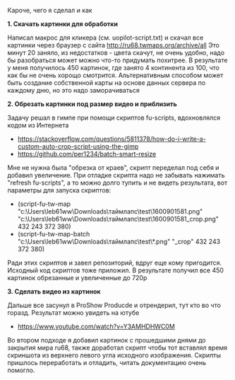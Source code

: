 Кароче, чего я сделал и как

**1. Скачать картинки для обработки**

Написал макрос для кликера (см. uopilot-script.txt) и скачал все картинки через браузер с сайта http://ru68.twmaps.org/archive/all Это минут 20 заняло, из недостатков - цвета скачут, не очень удобно, надо бы разобраться может можно что-то придумать похитрее. В результате у меня получилось 450 картинок, где занято 4 континента из 100, что как бы не очень хорощо смотрится. Альтернативным способом может быть создание собственной карты на основе данных сервера по каждому дню, но это надо заморачиваться

**2. Обрезать картинки под размер видео и приблизить**

Задачу решал в гимпе при помощи скриптов fu-scripts, вдохновлялся кодом из Интернета
* https://stackoverflow.com/questions/5811378/how-do-i-write-a-custom-auto-crop-script-using-the-gimp
* https://github.com/per1234/batch-smart-resize

Мне не нужна была "обрезка от краев", скрипт переделал под себя и добавил увеличение. При отладке скрипта надо не забывать нажимать "refresh fu-scripts", а то можно долго тупить и не видеть результата, вот параметры для запуска скриптов:
* (script-fu-tw-map "c:\\Users\\leb61ww\\Downloads\\таймлапс\\test\\1600901581.png" 
"c:\\Users\\leb61ww\\Downloads\\таймлапс\\test\\1600901581_crop.png" 432 243 372 380)
* (script-fu-tw-map-batch "c:\\Users\\leb61ww\\Downloads\\таймлапс\\test\\*.png"
"_crop" 432 243 372 380)

Ради этих скриптов и завел репозиторий, вдруг еще кому пригодится. Исходный код скриптов тоже приложил. В результате получил все 450 картинок обрезанные и увеличенные до 720p

**3. Сделать видео из картинок**

Дальше все засунул в ProShow Producde и отрендерил, тут кто во что горазд. Результат можно увидеть на ютубе
* https://www.youtube.com/watch?v=Y3AMHDHWC0M

Во втором подходе я добавил картинок с прошедшими днями до закрытия мира ru68, также доработал скрипт чтобы тот вставлял время скриншота из верхнего левого угла исходного изображения. Скрипты пришлось переработать и отладить, читать документацию очень помогло.
